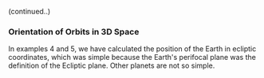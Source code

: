 (continued..)

### Orientation of Orbits in 3D Space
In examples $4$ and $5$, we have calculated the position of the Earth in ecliptic coordinates, which was simple because the Earth's perifocal plane was the definition of the Ecliptic plane. Other planets are not so simple.
